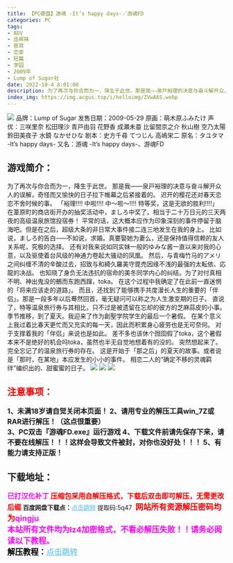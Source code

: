 ```yaml
---
title: 【PC硬盘】游魂 -It’s happy days-／游魂FD
categories: PC
tags:
- ADV
- 连裤袜
- 兽耳
- 恋爱
- 短篇
- 学园
- 2009年
- Lump of Sugar社
date: 2022-10-4 8:01:00
description: 为了再次与你合而为一，降生于此世。那是我——泉戸裕理的决意与奋斗解开众人的误解，奇怪而又愉快的日子拉下帷幕之后紧接着的。迟开的樱花还对春天恋恋不舍时候的事。「裕理!!!! 中啦!!!! 中～啦～!!!! 特等奖，这是无欲的胜利!!!!」在葦原町的商店街开办的抽奖活动中，ましろ中奖了。相当于二十万日元的三天两夜的高级温泉旅馆投宿券！
index_img: https://img.acgus.top/i/helloimg/ZVwA6S.webp
---
```

![](https://img.acgus.top/i/helloimg/ZVwA6S.webp)
品牌：Lump of Sugar
发售日期：2009-05-29
原画：萌木原ふみたけ
声优：三咲里奈 松田理沙 青戸由羽 花野香 成瀬未亜 比留間京之介 秋山樹 空乃太陽 鈴田美夜子 水鏡 なかせひな
剧本：史方千尋 てつじん 高嶋栄二
原名：タユタマ -It’s happy days-
又名：游魂 -It’s happy days-、游魂FD

## 游戏简介：
为了再次与你合而为一，降生于此世。
那是我——泉戸裕理的决意与奋斗解开众人的误解，奇怪而又愉快的日子拉下帷幕之后紧接着的。
迟开的樱花还对春天恋恋不舍时候的事。
「裕理!!!! 中啦!!!! 中～啦～!!!! 特等奖，这是无欲的胜利!!!!」
在葦原町的商店街开办的抽奖活动中，ましろ中奖了。相当于二十万日元的三天两夜的高级温泉旅馆投宿券！
平常的话，这大概本应作为印象深刻的事件停留于脑海吧。但是在之后，超级大条的非日常大事件接二连三地发生在我的身上。
比如说，ましろ的告白─―不如说，求婚。真要娶她为妻么，还是保持值得信赖的友人关系呢，究极的选择。
还有对我来说如同实妹一般的ゆみな酱一直以来对我的心意，以及驱使着台风级的神通力卷起大骚动的凤凰。
然后，与青梅竹马的アメリ之间纠缠不清的辛酸过去，招致与和綺久羅美守毘売因缘不浅的最强的太転依、応龍的决战。
也知晓了身负无法违抗的宿命的美冬同学内心的纠结。为了对付真相不明、神出鬼没的鵺而东跑西蹿，toka。
在这个过程中我确定了在此前一直迷惘的「将来应该走的道路」。
而且，还找到了能够携手共度漫长人生的重要的「伴侣」。那是一段多年以后蓦然回首，毫无疑问可以称之为人生激变期的日子。
直说了，特等温泉旅行券与其相比，只不过是被遗留在忘却的彼方的芝麻蒜皮的小事。
季节推移，到了夏天。我迎来了作为創聖学院学生的最后一个暑假。
在某个意义上我过着比春天更忙而又充实的每一天，因此而积累身心疲劳也是无可奈何。
对于支撑着我的「伴侣」来说也是如此。
差不多也该休个囫囵假了toka，这个暑假本来不是绝好的机会吗toka，虽然也半无自觉地想着有的没的。
突然想起来了。完全忘记了的温泉旅行券的存在。
这是开始于「那之后」的夏天的故事。或者说是「那时，在某地」本应发生的小小的事件。
相恋二人的“确定不移的灵魂羁绊”编织出的、甜蜜蜜的日子。
![](https://img.acgus.top/i/helloimg/ZVwt3o.webp)
![](https://img.acgus.top/i/helloimg/ZVwmrb.webp)
![](https://img.acgus.top/i/helloimg/ZVw4lD.webp)






## <font color=#FF0000 >注意事项：</font>
<font size=3><b>1、未满18岁请自觉关闭本页面！
2、请用专业的解压工具win_7Z或RAR进行解压！（这点很重要）  
3、PC双击『游魂FD.exe』运行游戏
4、下载文件前请先保存下来，请不要在线解压！！！这样会导致文件被封，对你也没好处！！！
5、有能力请支持正版！</b></font>

## 下载地址：
<font color=#FF00FF size=3>**已打汉化补丁**</font>
<font color=#FF0000 size=3>**压缩包采用自解压格式，下载后双击即可解压，无需更改后缀**</font>
<b>百度网盘下载点：</b><a href="https://pan.baidu.com/s/1eCrNJIKVdh4jvkNbQ0Kk9g?pwd=5q47" style="color: #87CEEB;"><b>点击跳转</b></a> 提取码:5q47
<a style="padding: 0" href="https://post.qingju.org/AD/"><img style="max-width:100%" src="https://img.acgus.top/i/2024/07/478f689b8021d8d499ab43d21acf137a.gif" alt=""></a>
<b><font color=#FF0000 size=4>网站所有资源解压密码均为</b></font><b><font color=#FF00FF size=4>qingju</font><font color=#FF0000 ></font></b><br><b><font color=#FF00FF size=4>本站所有文件均为lz4加密格式，不看必解压失败！！请务必阅读以下教程。</b></font><br><b><font color=#000 size=4>解压教程：</b><a href="https://post.qingju.org/tutorial/000/" style="color: #87CEEB;"><b>点击跳转</b></a>